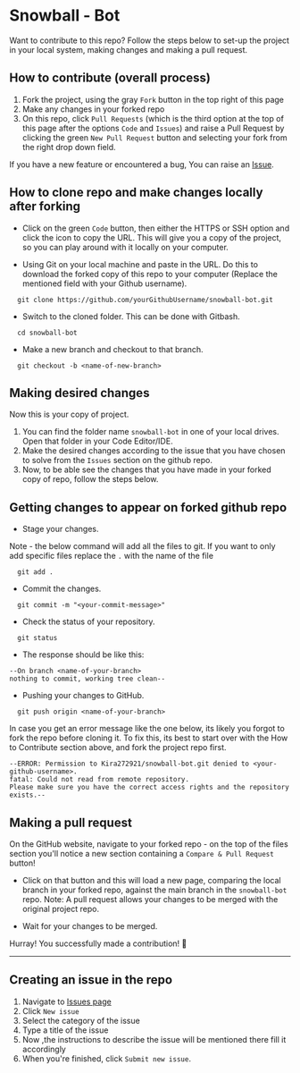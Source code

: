 # Snowball - Bot
 Want to contribute to this repo? Follow the steps below to set-up the project in your local system, making changes and making a pull request.

## How to contribute (overall process)

1. Fork the project, using the gray `Fork` button in the top right of this page
2. Make any changes in your forked repo
3. On this repo, click `Pull Requests` (which is the third option at the top of this page after the options `Code` and `Issues`) and raise a Pull Request by clicking the green `New Pull Request` button and selecting your fork from the right drop down field.

If you have a new feature or encountered a bug, You can raise an [Issue](https://github.com/Kira272921/snowball-bot/issues).

## How to clone repo and make changes locally after forking

- Click on the green `Code` button, then either the HTTPS or SSH option and click the icon to copy the URL. This will give you a copy of the project, so you can play around with it locally on your computer.

- Using Git on your local machine and paste in the URL. Do this to download the forked copy of this repo to your computer (Replace the mentioned field with your Github username).

```
  git clone https://github.com/yourGithubUsername/snowball-bot.git
```

- Switch to the cloned folder. This can be done with Gitbash.

```
  cd snowball-bot
```

- Make a new branch and checkout to that branch.

```
  git checkout -b <name-of-new-branch>
```

## Making desired changes

Now this is your copy of project. 
1. You can find the folder name `snowball-bot` in one of your local drives. Open that folder in your Code Editor/IDE.
2. Make the desired changes according to the issue that you have chosen to solve from the `Issues` section on the github repo.
3. Now, to be able see the changes that you have made in your forked copy of repo, follow the steps below.

## Getting changes to appear on forked github repo

- Stage your changes.

Note - the below command will add all the files to git. If you want to only add specific files replace the `.` with the name of the file

```
  git add .
```

- Commit the changes.

```
  git commit -m "<your-commit-message>"
```

- Check the status of your repository.

```
  git status
```

- The response should be like this:


```
--On branch <name-of-your-branch>
nothing to commit, working tree clean--
```

- Pushing your changes to GitHub.

```
  git push origin <name-of-your-branch>
```

In case you get an error message like the one below, its likely you forgot to fork the repo before cloning it. To fix this, its best to start over with the How to Contribute section above, and fork the project repo first.

```
--ERROR: Permission to Kira272921/snowball-bot.git denied to <your-github-username>.
fatal: Could not read from remote repository.
Please make sure you have the correct access rights and the repository exists.--
```

## Making a pull request

 On the GitHub website, navigate to your forked repo - on the top of the files section you'll notice a new section containing a `Compare & Pull Request` button!

- Click on that button and this will load a new page, comparing the local branch in your forked repo, against the main branch in the `snowball-bot` repo. 
  Note: A pull request allows your changes to be merged with the original project repo.

- Wait for your changes to be merged.

Hurray! You successfully made a contribution! 🎉

---

## Creating an issue in the repo

1. Navigate to [Issues page](https://github.com/Kira272921/snowball-bot/issues)
2. Click `New issue`
4. Select the category of the issue
5. Type a title of the issue 
6. Now ,the instructions to describe the issue will be mentioned there fill it accordingly
7. When you're finished, click `Submit new issue`.
